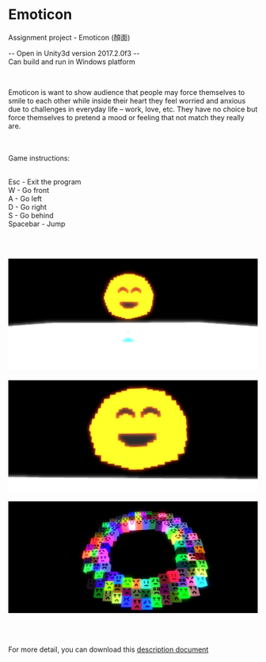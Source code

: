 # Emoticon
Assignment project - Emoticon (顏面)

-- Open in Unity3d version 2017.2.0f3 --</br>
Can build and run in Windows platform

</br>

Emoticon is want to show audience that people may force themselves to smile to each other while inside their heart they feel worried and anxious due to challenges in everyday life – work, love, etc. They have no choice but force themselves to pretend a mood or feeling that not match they really are. 

</br></br>
Game instructions:</br></br>

Esc - Exit the program</br>
W - Go front</br>
A - Go left</br>
D - Go right</br>
S - Go behind</br>
Spacebar - Jump

</br></br>

<img src="https://github.com/paulkit/Emoticon/blob/master/README/image_01.JPG" width="700">
</br></br>
<img src="https://github.com/paulkit/Emoticon/blob/master/README/image_02.JPG" width="700">
</br></br>
<img src="https://github.com/paulkit/Emoticon/blob/master/README/image_03.JPG" width="700">

</br></br>

For more detail, you can download this <a href="https://github.com/paulkit/Emoticon/raw/master/README/Emoticon.docx">description document</a> 
